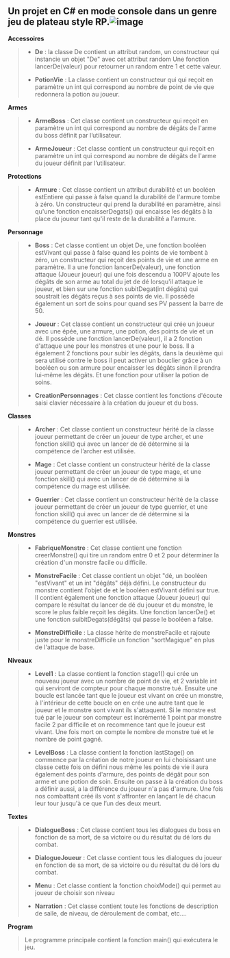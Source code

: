 
## **Un projet en C# en mode console dans un genre jeu de plateau style RP.**![image](https://drive.google.com/uc?export=view&id=1XXs8drcpX371W4PCOpYW1FJXsVeAtcXd)



**Accessoires**
> - **De** : la classe De contient un attribut random, un constructeur qui instancie un objet "De" avec cet attribut random Une fonction
> lancerDe(valeur) pour retourner un random entre 1 et cette valeur.
> 
> - **PotionVie** : La classe contient un constructeur qui qui reçoit en paramètre un int qui correspond au nombre de point de vie que
> redonnera la potion au joueur.

**Armes**
> - **ArmeBoss** : Cet classe contient un constructeur qui reçoit en paramètre un int qui correspond au nombre de dégâts de l'arme du boss
> définit par l’utilisateur.
> 
> - **ArmeJoueur** : Cet classe contient un constructeur qui reçoit en paramètre un int qui correspond au nombre de dégâts de l'arme du
> joueur définit par l’utilisateur.

**Protections**
>- **Armure** : Cet classe contient un attribut durabilité et un booléen estEntiere qui passe à false quand la durabilité de l'armure tombe à zéro. Un constructeur qui prend la durabilité en paramètre, ainsi qu'une fonction encaisserDegats() qui encaisse les dégâts à la place du joueur tant qu'il reste de la durabilité a l'armure.

**Personnage** 
>- **Boss** : Cet classe contient un objet De, une fonction booléen estVivant qui passe à false quand les points de vie tombent à zéro, un constructeur qui reçoit des points de vie et une arme en paramètre. Il a une fonction lancerDe(valeur), une fonction attaque (Joueur joueur) qui une fois descendu a 100PV ajoute les dégâts de son arme au total du jet de dé lorsqu'il attaque le joueur, et bien sur une fonction subitDegat(int dégâts) qui soustrait les dégâts reçus à ses points de vie. Il possède également un sort de soins pour quand ses PV passent la barre de 50.
>
>- **Joueur** : Cet classe contient un constructeur qui crée un joueur avec une épée, une armure, une potion, des points de vie et un dé. Il possède une fonction lancerDe(valeur), il a 2 fonction d'attaque une pour les monstres et une pour le boss. Il a également 2 fonctions pour subir les dégâts, dans la deuxième qui sera utilisé contre le boss il peut activer un bouclier grâce à un booléen ou son armure pour encaisser les dégâts sinon il prendra lui-même les dégâts. Et une fonction pour utiliser la potion de soins.
>
>- **CreationPersonnages** : Cet classe contient les fonctions d'écoute saisi clavier nécessaire à la création du joueur et du boss.

**Classes**
> - **Archer** : Cet classe contient un constructeur hérité de la classe joueur permettant de créer un joueur de type archer, et une
> fonction skill() qui avec un lancer de dé détermine si la compétence
> de l’archer est utilisée.
> 
> - **Mage** : Cet classe contient un constructeur hérité de la classe joueur permettant de créer un joueur de type mage, et une fonction
> skill() qui avec un lancer de dé détermine si la compétence du mage
> est utilisée.
> 
> - **Guerrier** : Cet classe contient un constructeur hérité de la classe joueur permettant de créer un joueur de type guerrier, et une fonction skill() qui avec un lancer de dé détermine si la compétence du guerrier est utilisée.

**Monstres**
> - **FabriqueMonstre** : Cet classe contient une fonction creerMonstre() qui tire un random entre 0 et 2 pour déterminer la
> création d'un monstre facile ou difficile.
> 
> - **MonstreFacile** : Cet classe contient un objet "dé, un booléen "estVivant" et un int "dégâts" déjà défini. Le constructeur du monstre
> contient l'objet de et le booléen estVivant défini sur true. Il
> contient également une fonction attaque (Joueur joueur) qui compare le
> résultat du lancer de dé du joueur et du monstre, le score le plus
> faible reçoit les dégâts. Une fonction lancerDe() et une fonction
> suibitDegats(dégâts) qui passe le booléen a false.
> 
> - **MonstreDifficile** : La classe hérite de monstreFacile et rajoute juste pour le monstreDifficile un fonction "sortMagique" en plus de
> l'attaque de base.

**Niveaux**
> - **Level1** : La classe contient la fonction stage1() qui crée un nouveau joueur avec un nombre de point de vie, et 2 variable int qui
> serviront de compteur pour chaque monstre tué. Ensuite une boucle est
> lancée tant que le joueur est vivant on crée un monstre, à l'intérieur
> de cette boucle on en crée une autre tant que le joueur et le monstre
> sont vivant ils s'attaquent. Si le monstre est tué par le joueur son
> compteur est incrémenté 1 point par monstre facile 2 par difficile et
> on recommence tant que le joueur est vivant. Une fois mort on compte
> le nombre de monstre tué et le nombre de point gagné.
> 
> - **LevelBoss** : La classe contient la fonction lastStage() on commence par la création de notre joueur en lui choisissant une classe
> cette fois on défini nous même les points de vie il aura
> également des points d'armure, des points de dégât pour son arme et
> une potion de soin. Ensuite on passe à la création du boss a définir aussi, a la
> différence du joueur n'a pas d'armure. Une fois nos combattant créé
> ils vont s'affronter en lançant le dé chacun leur tour jusqu'à ce que
> l’un des deux meurt.

**Textes**
> - **DialogueBoss** : Cet classe contient tous les dialogues du boss en fonction de sa mort, de sa victoire ou du résultat du dé lors du   
> combat.
>    
>  - **DialogueJoueur** : Cet classe contient tous les dialogues du joueur en fonction de sa mort, de sa victoire ou du résultat du dé
> lors du combat.
>    
>  - **Menu** : Cet classe contient la fonction choixMode() qui permet au joueur de choisir son niveau    
>  
>  - **Narration** : Cet classe contient toute les fonctions de description de salle, de niveau, de déroulement de combat, etc.…

**Program** 
> Le programme principale contient la fonction main() qui exécutera le jeu.

